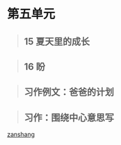 # 第五单元

<Epep grade="xxyw6a" :pep="1211001601191" :pages="69" :paged="69" ></Epep> 


> ## 15 夏天里的成长

<Epep grade="xxyw6a" :pep="1211001601191" :pages="70" :paged="71" ></Epep> 


> ## 16 盼

<Epep grade="xxyw6a" :pep="1211001601191" :pages="72" :paged="76" ></Epep> 


> ## 习作例文：爸爸的计划

<Epep grade="xxyw6a" :pep="1211001601191" :pages="77" :paged="79" ></Epep> 


> ## 习作：围绕中心意思写

<Epep grade="xxyw6a" :pep="1211001601191" :pages="80" :paged="80" ></Epep> 


[zanshang](../res/zanshang.md ':include')